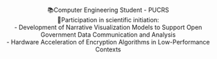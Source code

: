 <div align="center">
📚Computer Engineering Student - PUCRS</div>
<div align="center">
  <div align="center">
🎒Participation in scientific initiation:
</div>
	<div align="center">
	  - Development of Narrative Visualization Models to Support Open Government Data Communication and Analysis
	</div>
	<div align="center">
	  - Hardware Acceleration of Encryption Algorithms in Low-Performance Contexts
   </div>
